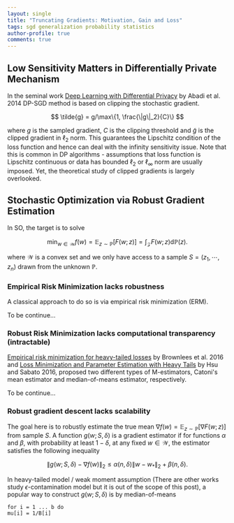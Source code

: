 ```yaml
---
layout: single
title: "Truncating Gradients: Motivation, Gain and Loss"
tags: sgd generalization probability statistics
author-profile: true
comments: true
---
```


## Low Sensitivity Matters in Differentially Private Mechanism

In the seminal work [Deep Learning with Differential Privacy](https://arxiv.org/abs/1607.00133) by Abadi et al. 2014 DP-SGD method is based on clipping the stochastic gradient.

$$
\tilde{g} = g/\max\{1, \frac{\|g\|_2}{C}\}
$$

where $g$ is the sampled gradient, $C$ is the clipping threshold and $\tilde{g}$ is the clipped gradient in $\ell_2$ norm. This guarantees the Lipschitz condition of the loss function and hence can deal with the infinity sensitivity issue. Note that this is common in DP algorithms - assumptions that loss function is Lipschitz continuous or data has bounded $\ell_2$ or $\ell_\infty$ norm are usually imposed. Yet, the theoretical study of clipped gradients is largely overlooked.

## Stochastic Optimization via Robust Gradient Estimation

In SO, the target is to solve

$$
\min_{w \in \mathcal{W}} f(w) = \mathbb{E}_ {z \sim \mathbb{P}}[F(w; z)] = \int_{\mathcal{Z}} F(w; z) \mathrm{d} \mathbb{P}(z).
$$

where $\mathcal{W}$ is a convex set and we only have access to a sample $S = (z_1, \cdots, z_n)$ drawn from the unknown $\mathbb{P}$.

### Empirical Risk Minimization lacks robustness

A classical approach to do so is via empirical risk minimization (ERM).

To be continue...

### Robust Risk Minimization lacks computational transparency (intractable)

[Empirical risk minimization for heavy-tailed losses](https://arxiv.org/abs/1406.2462) by Brownlees et al. 2016 and [Loss Minimization and Parameter Estimation with Heavy Tails](https://www.jmlr.org/papers/v17/14-273.html) by Hsu and Sabato 2016, proposed two different types of M-estimators, Catoni's mean estimator and median-of-means estimator, respectively.

To be continue...

### Robust gradient descent lacks scalability

The goal here is to robustly estimate the true mean $\nabla f(w) = \mathbb{E}_{z \sim \mathbb{P}} [\nabla F(w;z)]$ from sample $S$. A function $g(w;S,\delta)$ is a gradient estimator if for functions $\alpha$ and $\beta$, with probability at least $1 - \delta$, at any fixed $w \in \mathcal{W}$, the estimator satisfies the following inequality

$$
\|g(w;S,\delta) - \nabla f(w)\|_2 \leq \alpha(n,\delta)\|w - w_*\|_2+\beta(n,\delta).
$$

In heavy-tailed model / weak moment assumption (There are other works study $\epsilon$-contamination model but it is out of the scope of this post), a popular way to construct $g(w;S,\delta)$ is by median-of-means

```
for i = 1 ... b do
mu[i] = 1/B[i] 
```
